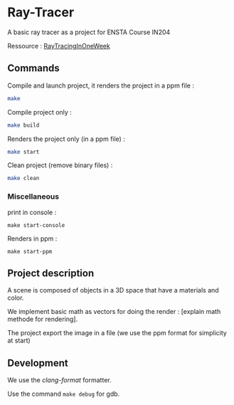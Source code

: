 # Ray-Tracer

A basic ray tracer as a project for ENSTA Course IN204

Ressource : [RayTracingInOneWeek](https://raytracing.github.io/books/RayTracingInOneWeekend.html)

## Commands

Compile and launch project, it renders the project in a ppm file :
```bash
make
``` 

Compile project only :

```bash
make build
``` 

Renders the project only (in a ppm file) :
```bash
make start
``` 

Clean project (remove binary files) :
```bash
make clean
``` 

### Miscellaneous

print in console :
```
make start-console
```

Renders in ppm :
```
make start-ppm
```

## Project description

A scene is composed of objects in a 3D space that have a materials and color.

We implement basic math as vectors for doing the render : [explain math methode for rendering].

The project export the image in a file (we use the ppm format for simplicity at start)

## Development

We use the *clang-format* formatter.

Use the command `make debug` for gdb.
